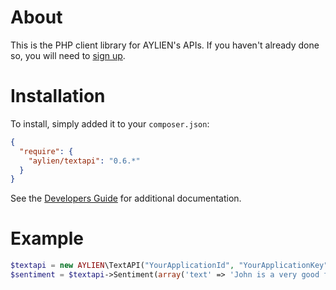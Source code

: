 About
=====

This is the PHP client library for AYLIEN's APIs. If you haven't already done so, you will need to [sign up](https://developer.aylien.com/signup).

Installation
============

To install, simply added it to your `composer.json`:

```json
{
  "require": {
    "aylien/textapi": "0.6.*"
  }
}
```

See the [Developers Guide](https://developer.aylien.com/docs) for additional documentation.

Example
=======

```php
$textapi = new AYLIEN\TextAPI("YourApplicationId", "YourApplicationKey");
$sentiment = $textapi->Sentiment(array('text' => 'John is a very good football player!'));
```
